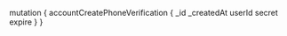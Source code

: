 mutation {
    accountCreatePhoneVerification {
        _id
        _createdAt
        userId
        secret
        expire
    }
}
